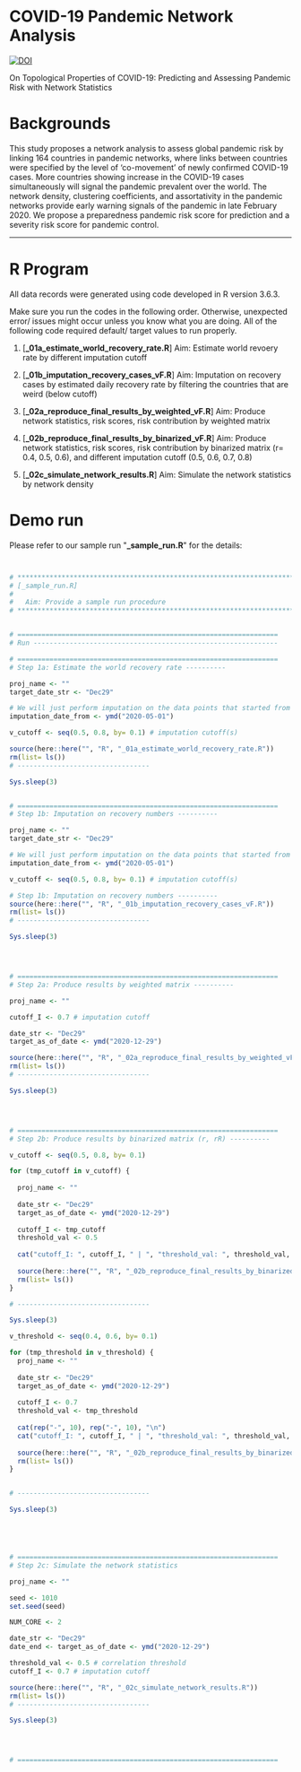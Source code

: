 # COVID-19 Pandemic Network Analysis
[![DOI](https://zenodo.org/badge/DOI/10.5281/zenodo.4408746.svg)](https://doi.org/10.5281/zenodo.4408746)

On Topological Properties of COVID-19: Predicting and Assessing Pandemic Risk with Network Statistics

# Backgrounds
This study proposes a network analysis to assess global pandemic risk by linking 164 countries in pandemic networks, where links between countries were specified by the level of ‘co-movement’ of newly confirmed COVID-19 cases. More countries showing increase in the COVID-19 cases simultaneously will signal the pandemic prevalent over the world. The network density, clustering coefficients, and assortativity in the pandemic networks provide early warning signals of the pandemic in late February 2020. We propose a preparedness pandemic risk score for prediction and a severity risk score for pandemic control.

--------------------------------------------------------------

# R Program

All data records were generated using code developed in R version 3.6.3.

Make sure you run the codes in the following order. Otherwise, unexpected error/ issues might occur unless you know what you are doing.
All of the following code required default/ target values to run properly.

1. [**_01a_estimate_world_recovery_rate.R**] Aim: Estimate world revoery rate by different imputation cutoff 

2. [**_01b_imputation_recovery_cases_vF.R**] Aim: Imputation on recovery cases by estimated daily recovery rate by filtering the countries that are weird (below cutoff)

3. [**_02a_reproduce_final_results_by_weighted_vF.R**] Aim: Produce network statistics, risk scores, risk contribution by weighted matrix 

4. [**_02b_reproduce_final_results_by_binarized_vF.R**] Aim: Produce network statistics, risk scores, risk contribution by binarized matrix (r= 0.4, 0.5, 0.6), and different imputation cutoff (0.5, 0.6, 0.7, 0.8)

5. [**_02c_simulate_network_results.R**] Aim: Simulate the network statistics by network density

# Demo run

Please refer to our sample run "**_sample_run.R**" for the details: 

```R


# *************************************************************************
# [_sample_run.R]
# 
#   Aim: Provide a sample run procedure 
# *************************************************************************


# =================================================================
# Run -------------------------------------------------------------

# =================================================================
# Step 1a: Estimate the world recovery rate ----------

proj_name <- ""
target_date_str <- "Dec29"

# We will just perform imputation on the data points that started from May 2020 -----------
imputation_date_from <- ymd("2020-05-01") 

v_cutoff <- seq(0.5, 0.8, by= 0.1) # imputation cutoff(s)

source(here::here("", "R", "_01a_estimate_world_recovery_rate.R"))
rm(list= ls())
# ---------------------------------

Sys.sleep(3)


# =================================================================
# Step 1b: Imputation on recovery numbers ----------

proj_name <- ""
target_date_str <- "Dec29"

# We will just perform imputation on the data points that started from May 2020 -----------
imputation_date_from <- ymd("2020-05-01") 

v_cutoff <- seq(0.5, 0.8, by= 0.1) # imputation cutoff(s)

# Step 1b: Imputation on recovery numbers ----------
source(here::here("", "R", "_01b_imputation_recovery_cases_vF.R"))
rm(list= ls())
# ---------------------------------

Sys.sleep(3)




# =================================================================
# Step 2a: Produce results by weighted matrix ----------

proj_name <- ""

cutoff_I <- 0.7 # imputation cutoff

date_str <- "Dec29"
target_as_of_date <- ymd("2020-12-29")

source(here::here("", "R", "_02a_reproduce_final_results_by_weighted_vF.R"))
rm(list= ls())
# ---------------------------------

Sys.sleep(3)




# =================================================================
# Step 2b: Produce results by binarized matrix (r, rR) ----------

v_cutoff <- seq(0.5, 0.8, by= 0.1) 

for (tmp_cutoff in v_cutoff) {
  
  proj_name <- ""
  
  date_str <- "Dec29"
  target_as_of_date <- ymd("2020-12-29")
  
  cutoff_I <- tmp_cutoff
  threshold_val <- 0.5
  
  cat("cutoff_I: ", cutoff_I, " | ", "threshold_val: ", threshold_val, "\n\n")
  
  source(here::here("", "R", "_02b_reproduce_final_results_by_binarized_vF.R"))
  rm(list= ls())
}

# ---------------------------------

Sys.sleep(3)

v_threshold <- seq(0.4, 0.6, by= 0.1) 

for (tmp_threshold in v_threshold) {
  proj_name <- ""
  
  date_str <- "Dec29"
  target_as_of_date <- ymd("2020-12-29")
  
  cutoff_I <- 0.7
  threshold_val <- tmp_threshold
  
  cat(rep("-", 10), rep("-", 10), "\n")
  cat("cutoff_I: ", cutoff_I, " | ", "threshold_val: ", threshold_val, "\n\n")
  
  source(here::here("", "R", "_02b_reproduce_final_results_by_binarized_vF.R"))
  rm(list= ls())
}


# ---------------------------------

Sys.sleep(3)





# =================================================================
# Step 2c: Simulate the network statistics

proj_name <- ""

seed <- 1010
set.seed(seed)

NUM_CORE <- 2 

date_str <- "Dec29"
date_end <- target_as_of_date <- ymd("2020-12-29")

threshold_val <- 0.5 # correlation threshold
cutoff_I <- 0.7 # imputation cutoff

source(here::here("", "R", "_02c_simulate_network_results.R"))
rm(list= ls())
# ---------------------------------

Sys.sleep(3)




# =================================================================



```
